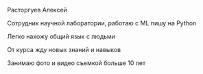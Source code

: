 Расторгуев Алексей

Сотрудник научной лаборатории, работаю с ML пишу на Python

Легко нахожу общий язык с людьми

От курса жду новых знаний и навыков

Занимаю фото и видео съемкой больше 10 лет

